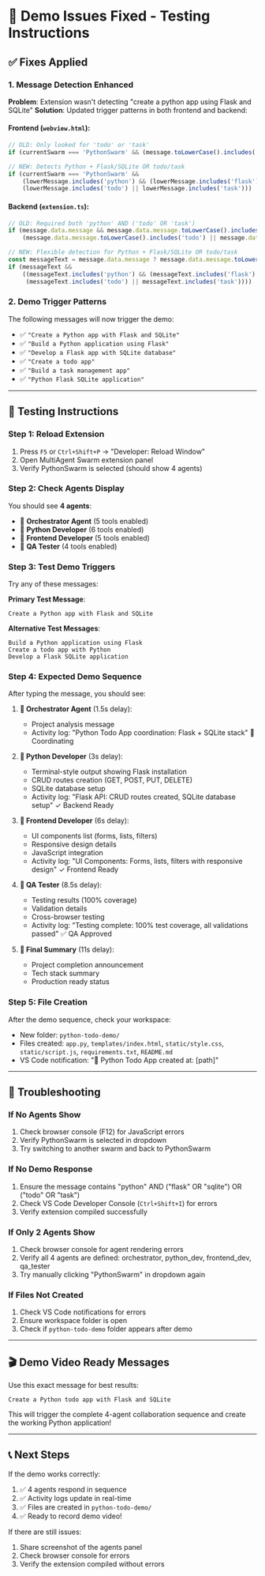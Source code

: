 # 🔧 Demo Issues Fixed - Testing Instructions

## ✅ **Fixes Applied**

### 1. **Message Detection Enhanced**
**Problem**: Extension wasn't detecting "create a python app using Flask and SQLite" 
**Solution**: Updated trigger patterns in both frontend and backend:

#### Frontend (`webview.html`):
```javascript
// OLD: Only looked for 'todo' or 'task'
if (currentSwarm === 'PythonSwarm' && (message.toLowerCase().includes('todo') || message.toLowerCase().includes('task')))

// NEW: Detects Python + Flask/SQLite OR todo/task
if (currentSwarm === 'PythonSwarm' && 
    (lowerMessage.includes('python') && (lowerMessage.includes('flask') || lowerMessage.includes('sqlite'))) ||
    (lowerMessage.includes('todo') || lowerMessage.includes('task')))
```

#### Backend (`extension.ts`):
```typescript
// OLD: Required both 'python' AND ('todo' OR 'task')
if (message.data.message && message.data.message.toLowerCase().includes('python') && 
    (message.data.message.toLowerCase().includes('todo') || message.data.message.toLowerCase().includes('task')))

// NEW: Flexible detection for Python + Flask/SQLite OR todo/task
const messageText = message.data.message ? message.data.message.toLowerCase() : ''
if (messageText && 
    ((messageText.includes('python') && (messageText.includes('flask') || messageText.includes('sqlite'))) ||
     (messageText.includes('todo') || messageText.includes('task'))))
```

### 2. **Demo Trigger Patterns**
The following messages will now trigger the demo:
- ✅ `"Create a Python app with Flask and SQLite"`
- ✅ `"Build a Python application using Flask"`
- ✅ `"Develop a Flask app with SQLite database"`
- ✅ `"Create a todo app"`
- ✅ `"Build a task management app"`
- ✅ `"Python Flask SQLite application"`

---

## 🧪 **Testing Instructions**

### Step 1: Reload Extension
1. Press `F5` or `Ctrl+Shift+P` → "Developer: Reload Window"
2. Open MultiAgent Swarm extension panel
3. Verify PythonSwarm is selected (should show 4 agents)

### Step 2: Check Agents Display
You should see **4 agents**:
- 🎯 **Orchestrator Agent** (5 tools enabled)
- 🐍 **Python Developer** (6 tools enabled) 
- 🎨 **Frontend Developer** (5 tools enabled)
- 🧪 **QA Tester** (4 tools enabled)

### Step 3: Test Demo Triggers
Try any of these messages:

**Primary Test Message**:
```
Create a Python app with Flask and SQLite
```

**Alternative Test Messages**:
```
Build a Python application using Flask
Create a todo app with Python
Develop a Flask SQLite application
```

### Step 4: Expected Demo Sequence
After typing the message, you should see:

1. **🎯 Orchestrator Agent** (1.5s delay):
   - Project analysis message
   - Activity log: "Python Todo App coordination: Flask + SQLite stack" 🔄 Coordinating

2. **🐍 Python Developer** (3s delay):
   - Terminal-style output showing Flask installation
   - CRUD routes creation (GET, POST, PUT, DELETE)
   - SQLite database setup
   - Activity log: "Flask API: CRUD routes created, SQLite database setup" ✓ Backend Ready

3. **🎨 Frontend Developer** (6s delay):
   - UI components list (forms, lists, filters)
   - Responsive design details
   - JavaScript integration
   - Activity log: "UI Components: Forms, lists, filters with responsive design" ✓ Frontend Ready

4. **🧪 QA Tester** (8.5s delay):
   - Testing results (100% coverage)
   - Validation details
   - Cross-browser testing
   - Activity log: "Testing complete: 100% test coverage, all validations passed" ✅ QA Approved

5. **🎯 Final Summary** (11s delay):
   - Project completion announcement
   - Tech stack summary
   - Production ready status

### Step 5: File Creation
After the demo sequence, check your workspace:
- New folder: `python-todo-demo/`
- Files created: `app.py`, `templates/index.html`, `static/style.css`, `static/script.js`, `requirements.txt`, `README.md`
- VS Code notification: "🐍 Python Todo App created at: [path]"

---

## 🐛 **Troubleshooting**

### If No Agents Show
1. Check browser console (F12) for JavaScript errors
2. Verify PythonSwarm is selected in dropdown
3. Try switching to another swarm and back to PythonSwarm

### If No Demo Response
1. Ensure the message contains "python" AND ("flask" OR "sqlite") OR ("todo" OR "task")
2. Check VS Code Developer Console (`Ctrl+Shift+I`) for errors
3. Verify extension compiled successfully

### If Only 2 Agents Show
1. Check browser console for agent rendering errors
2. Verify all 4 agents are defined: orchestrator, python_dev, frontend_dev, qa_tester
3. Try manually clicking "PythonSwarm" in dropdown again

### If Files Not Created
1. Check VS Code notifications for errors
2. Ensure workspace folder is open
3. Check if `python-todo-demo` folder appears after demo

---

## 🎬 **Demo Video Ready Messages**

Use this exact message for best results:
```
Create a Python todo app with Flask and SQLite
```

This will trigger the complete 4-agent collaboration sequence and create the working Python application!

---

## 📞 **Next Steps**

If the demo works correctly:
1. ✅ 4 agents respond in sequence
2. ✅ Activity logs update in real-time  
3. ✅ Files are created in `python-todo-demo/`
4. ✅ Ready to record demo video!

If there are still issues:
1. Share screenshot of the agents panel
2. Check browser console for errors
3. Verify the extension compiled without errors
